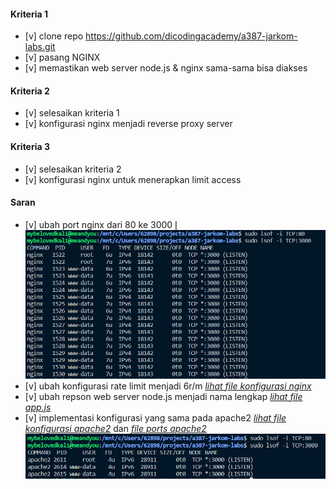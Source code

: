 #### Kriteria 1
- [v] clone repo https://github.com/dicodingacademy/a387-jarkom-labs.git
- [v] pasang NGINX
- [v] memastikan web server node.js & nginx sama-sama bisa diakses

#### Kriteria 2
- [v] selesaikan kriteria 1
- [v] konfigurasi nginx menjadi reverse proxy server

#### Kriteria 3
- [v] selesaikan kriteria 2
- [v] konfigurasi nginx untuk menerapkan limit access

#### Saran
- [v] ubah port nginx dari 80 ke 3000 [I](konfigurasiNGINX_RickyAston.txt)
![test](2.png)
- [v] ubah konfigurasi rate limit menjadi 6r/m [*lihat file konfigurasi nginx*](konfigurasiNGINX_RickyAston.txt)
- [v] ubah repson web server node.js menjadi nama lengkap [*lihat file app.js*](app.js)
- [v] implementasi konfigurasi yang sama pada apache2 [*lihat file konfigurasi apache2*](konfigurasiNGINX_RickyAston.txt) dan [*file ports apache2*](ports_RickyAston.txt)
![test port](3.png)